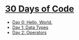 # [30 Days of Code](https://www.hackerrank.com/domains/tutorials/30-days-of-code)
- [Day 0: Hello, World.](https://www.hackerrank.com/challenges/30-hello-world/problem)
- [Day 1: Data Types](https://www.hackerrank.com/challenges/30-data-types/problem)
- [Day 2: Operators](https://www.hackerrank.com/challenges/30-operators/problem)